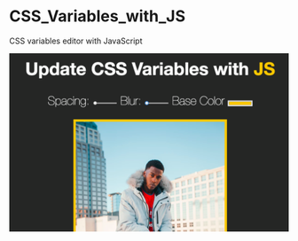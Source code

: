 # CSS_Variables_with_JS
CSS variables editor with JavaScript 

![CSSVariables](https://github.com/mattbhenley/Images/blob/master/CssVar.png)
